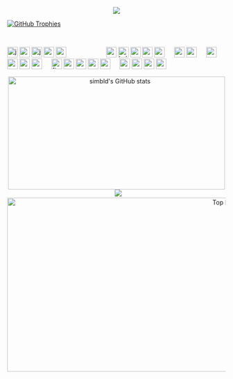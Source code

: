 <p align="center">
<img src="https://raw.githubusercontent.com/LingDong-/shan-shui-inf/master/screenshots/screen002.jpg"/p>
</p>

[![GitHub Trophies](https://github-profile-trophy.vercel.app/?username=simbld&no-frame=true&no-bg=true&theme=darkhub&row=1&column=6&margin-w=50&margin-h=50)](https://github.com/ryo-ma/github-profile-trophy)

<br>
<p align="left">

<img width="24" height="24" src="https://img.icons8.com/arcade/24/javascript.png" alt="javascript"/>
<img width="24" height="24" src="https://img.icons8.com/3d-fluency/24/python.png" alt="python"/> 
<img width="24" height="24" src="https://img.icons8.com/3d-fluency/24/java-coffee-cup-logo.png" alt="java-coffee-cup-logo"/>
<img width="24" height="24" src="http://rust-lang.org/logos/rust-logo-32x32.png" />
<img width="24" height="24" src="https://img.icons8.com/external-tal-revivo-shadow-tal-revivo/24/external-typescript-an-open-source-programming-language-developed-and-maintained-by-microsoft-logo-shadow-tal-revivo.png"/>
&emsp;&emsp;&emsp;&emsp;&emsp;&emsp;
<img width="24" height="24" src="https://cdn.jsdelivr.net/gh/devicons/devicon/icons/linux/linux-original.svg" />
<img width="24" height="24" src="https://img.icons8.com/color/24/kali-linux.png" alt="kali-linux"/>
<img width="24" height="24" src="https://cdn.jsdelivr.net/gh/devicons/devicon/icons/msdos/msdos-original.svg" />
<img width="24" height="24" src="https://cdn.jsdelivr.net/gh/devicons/devicon/icons/bash/bash-original.svg" />
<img width="24" height="24" src="https://cdn.jsdelivr.net/gh/devicons/devicon/icons/processing/processing-original.svg" />
&emsp;
<img width="24" height="24" src="https://cdn.jsdelivr.net/gh/devicons/devicon/icons/sass/sass-original.svg" />
<img width="24" height="24" src="https://cdn.jsdelivr.net/gh/devicons/devicon/icons/less/less-plain-wordmark.svg" />
&emsp;
<img width="24" height="24" src="https://cdn.jsdelivr.net/gh/devicons/devicon/icons/nextjs/nextjs-original.svg" />
<img width="24" height="24" src="https://img.icons8.com/color/24/nestjs.png" alt="nestjs"/> 
<img width="24" height="24" src="https://img.icons8.com/external-tal-revivo-shadow-tal-revivo/24/external-react-a-javascript-library-for-building-user-interfaces-logo-shadow-tal-revivo.png"/>
<img width="24" height="24" src="https://cdn.jsdelivr.net/gh/devicons/devicon/icons/redux/redux-original.svg" />
&emsp;
<img width="24" height="24" src="https://img.icons8.com/stickers/24/figma.png" alt="figma"/> 
<img width="24" height="24" src="https://cdn.jsdelivr.net/gh/devicons/devicon/icons/gimp/gimp-original.svg" />
<img width="24" height="24" src="https://cdn.jsdelivr.net/gh/devicons/devicon/icons/aftereffects/aftereffects-original.svg" />
<img width="24" height="24" src="https://cdn.jsdelivr.net/gh/devicons/devicon/icons/premierepro/premierepro-original.svg" />
<img width="24" height="24" src="https://cdn.jsdelivr.net/gh/devicons/devicon/icons/blender/blender-original.svg" />
&emsp;
<img width="24" height="24" src="https://cdn.jsdelivr.net/gh/devicons/devicon/icons/graphql/graphql-plain.svg" />
<img width="24" height="24" src="https://cdn.jsdelivr.net/gh/devicons/devicon/icons/mongodb/mongodb-original.svg" />
<img width="24" height="24" src="https://img.icons8.com/color/24/my-sql.png" alt="my-sql"/> 
<img width="24" height="24" src="https://img.icons8.com/plasticine/24/postgreesql.png" alt="postgreesql"/> 
&emsp;

</p>
<p align="center">
  <img width="500" height="260" src="https://github-readme-stats.vercel.app/api?username=simbld&show_icons=true&theme=radical" alt="simbld's GitHub stats" /> &nbsp;
<img src="https://raw.githubusercontent.com/TheDudeThatCode/TheDudeThatCode/master/Assets/Developer.gif" />
  <img width="1000" height="400" src="https://github-readme-stats.vercel.app/api/top-langs/?username=simbld&theme=radical" alt="Top Langs" /> &nbsp;
</p>
